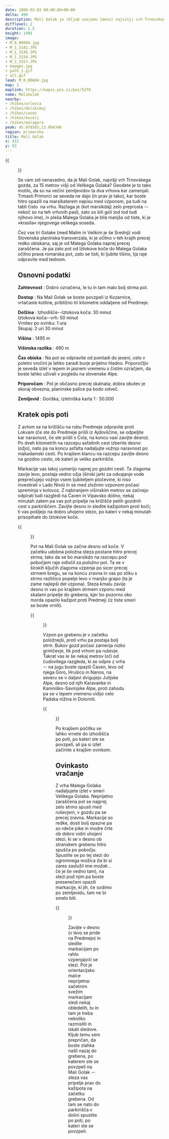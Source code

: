 ```yaml
---
date: 2008-02-03 00:00:00+00:00
delta: 490
description: Mali Golak je (kljub svojemu imenu) najvišji vrh Trnovskega gozda.
difflevel: 2
duration: 2.5
height: 1495
image:
- M_0_00684.jpg
- M_1_3142.JPG
- M_1_3145.JPG
- M_1_3154.JPG
- M_1_3157.JPG
- mapgps.jpg
- path_1.gif
- alt.gif
lead: M_0_00684.jpg
map: 1
maplink: https://mapzs.pzs.si/poi/5276
name: MaliGolak
nearby:
- /hikes/orlovca
- /hikes/dolskimaj
- /hikes/caven
- /hikes/kucelj
- /hikes/malagora
peak: 45.978565,13.864346
region: primorska
title: Mali Golak
x: 412
y: 93
---
```

{{<figure src="M_0_00684.jpg">}}

Se vam zdi nenavadno, da je Mali Golak, najvišji vrh Trnovskega gozda, za 15 metrov višji od Velikega Golaka? Geodete je to tako motilo, da so na večini zemljevidov ta dva vrhova kar zamenjali. Trmasti Primorci se seveda ne dajo (in prav je tako), kar boste hitro opazili na marsikaterem napisu med vzponom, pa tudi na tabli čisto  na vrhu. Razlaga je (kot marsikdaj) zelo preprosta -- nekoč so na teh vrhovih pasli, zato so bili goli (od tod tudi njihovo ime), in pleša Malega Golaka je bila manjša od tiste, ki je »krasila« njegovega velikega soseda.

Čez vse tri Golake (med Malim in Velikim je še Srednji) vodi Slovenska planinska transverzala, ki je očitno v teh krajih precej redko obiskana, saj je od Malega Golaka naprej precej zaraščena. Je pa zato pot od Iztokove koče do Malega Golaka očitno prava romarska pot, zato se tisti, ki ljubite tišino, tja raje odpravite med tednom.

## Osnovni podatki

**Zahtevnost**
:   Dobro označena, le tu in tam malo bolj strma pot.

**Dostop**
:   Na Mali Golak se boste povzpeli iz Kozarnice, vrtačaste kotline, približno tri kilometre oddaljene od Predmeje.

**Dolžina**
:   Izhodišče--Iztokova koča: 30 minut\
    Iztokova koča--vrh: 50 minut\
    Vrnitev po ovinku: 1 ura\
    Skupaj: 2 uri 30 minut

**Višina**
:   1495 m

**Višinska razlika**
:   490 m

**Čas obiska**
:   Na pot se odpravite od pomladi do jeseni, celo v poletni vročini je lahko zaradi burje prijetno hladno. Priporočljiv je seveda izlet v lepem in jasnem vremenu s čistim ozračjem, da boste lahko uživali v pogledu na slovenske Alpe.

**Priporočam**
:   Pot je občasno precej skalnata; dobra obutev je skoraj obvezna, planinske palice pa bodo odveč.

**Zemljevid**
:   Goriška, izletniška karta 1 : 50.000

Kratek opis poti
----------------

Z avtom se na križišču na robu Predmeje odpravite proti Lokvam (če ste do Predmeje prišli iz Ajdovščine, se odpeljite kar naravnost, če ste prišli s Cola, na koncu vasi zavijte desno). Po dveh kilometrih na razcepu asfaltnih cest izberite desno (ožjo), nato pa na koncu asfalta nadaljujte vožnjo naravnost po makadamski cesti. Po krajšem klancu na razcepu zavijte desno na gozdno cesto, ob kateri je veliko parkirišče.

Markacije vas takoj usmerijo naprej po gozdni cesti. Ta zlagoma zavije levo, postaja vedno ožja (široki jarki za odvajanje vode preprečujejo vožnjo vsem ljubiteljem pločevine, ki niso investirali v Lado Nivo) in se med zložnim vzponom počasi spreminja v kolovoz. Z nabiranjem višinskim metrov se začnejo odpirati tudi razgledi na Čaven in Vipavsko dolino, nekaj minutah zatem pa vas pot pripelje na križišče petih gozdnih cest s parkiriščem. Zavijte desno in sledite kažipotom proti koči; ti vas pošljejo na dobro uhojeno stezo, po kateri v nekaj minutah prisopihate do Iztokove koče.

{{<figure src="M_1_3142.JPG" caption="Iztokova koča">}} 

Pot na Mali Golak se začne desno od koče. V začetku udobna položna steza postane hitro precej strma, tako da se bo marsikdo na razcepu pod pobočjem raje odločil za *položno* pot. Ta se v širokih ključih zlagoma vzpenja po sicer precej strmem bregu, se na koncu zravna in vas po stiku s strmo različico popelje levo v manjšo grapo (ta je zame najlepši del vzpona). Steza kmalu zavije desno in vas po krajšem strmem vzponu med skalami pripelje do grebena, kjer bo pozorno oko morda opazilo kažipot proti Predmeji (iz tiste smeri se boste vrnili).

{{<figure src="M_1_3145.JPG" caption="Po gozdu proti vrhu">}} 

Vzpon po grebenu je v začetku položnejši, proti vrhu pa postaja bolj strm. Bukov gozd počasi zamenja nizko grmičevje, tik pod vrhom pa ruševje. Takrat vas le še nekaj metrov loči od čudovitega razgleda, ki se odpre z vrha -- na jugu boste opazili Čaven, levo od njega Goro, Hrušico in Nanos, na severu se v daljavi dvigujejo Julijske Alpe, desno od njih Karavanke in Kamniško-Savinjske Alpe, proti zahodu pa se v lepem vremenu vidijo celo Padska nižina in Dolomiti.

{{<figure src="M_1_3154.JPG" caption="Razgled z vrha">}} 

Po krajšem počitku se lahko vrnete do izhodišča po poti, po kateri ste se povzpeli, ali pa si izlet začinite s krajšim ovinkom.

Ovinkasto vračanje
------------------

Z vrha Malega Golaka nadaljujete izlet v smeri Velikega Golaka. Neprijetno zaraščena pot se najprej zelo strmo spusti med ruševjem, v gozdu pa se precej zravna. Markacije so redke, dosti bolj opazne pa so rdeče pike in modre črte ob dobro vidni uhojeni stezi, ki se v desno ob stranskem grebenu hitro spušča po pobočju. Spustite se po tej stezi do ogromnega možica (ta bi si zares zaslužil ime *možak*... če je še vedno tam), na stezi pod njim pa boste presenečeni opazili markacije, ki jih, če sodimo po zemljevidu, tam ne bi smelo biti.

{{<figure src="M_1_3157.JPG" caption="Gigantski možak">}}

Zavijte v desno (v levo se pride na Predmejo) in sledite markacijam po rahlo vzpenjajoči se stezi. Pot je orientacijsko malce neprijetna: začetnim svežim markacijam sledi nekaj obledelih, tu in tam je treba nekoliko razmisliti in iskati sledove. Kljub temu sem prepričan, da boste zlahka našli nazaj do grebena, po katerem ste se povzpeli na Mali Golak -- steza vas pripelje prav do kažipota na začetku grebena. Od tam se nato do parkirišča v dolini spustite po poti, po kateri ste se povzpeli.
